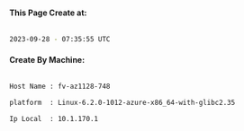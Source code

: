 
   
#### This Page Create at:

```bash

2023-09-28 - 07:35:55 UTC

```

#### Create By Machine:

```bash

Host Name : fv-az1128-748

platform  : Linux-6.2.0-1012-azure-x86_64-with-glibc2.35

Ip Local  : 10.1.170.1

```

